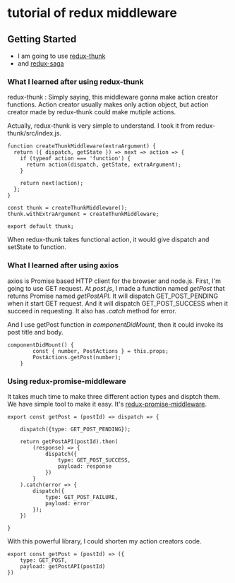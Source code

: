 # tutorial of redux middleware

## Getting Started

- I am going to use [redux-thunk](https://github.com/gaearon/redux-thunk)
- and [redux-saga](https://github.com/redux-saga/redux-saga)

### What I learned after using redux-thunk

redux-thunk : Simply saying, this middleware gonna make action creator functions. Action creator usually makes only action object, but action creator made by redux-thunk could make mutiple actions.

Actually, redux-thunk is very simple to understand. I took it from redux-thunk/src/index.js.
```
function createThunkMiddleware(extraArgument) {
  return ({ dispatch, getState }) => next => action => {
    if (typeof action === 'function') {
      return action(dispatch, getState, extraArgument);
    }

    return next(action);
  };
}

const thunk = createThunkMiddleware();
thunk.withExtraArgument = createThunkMiddleware;

export default thunk;
```
When redux-thunk takes functional action, it would give dispatch and setState to function. 

### What I learned after using axios

axios is Promise based HTTP client for the browser and node.js. 
First, I'm going to use GET request. At *post.js*, I made a function named *getPost* that returns Promise named *getPostAPI*. It will dispatch GET_POST_PENDING when it start GET request. And it will dispatch GET_POST_SUCCESS when it succeed in requesting. It also has *.catch* method for error.

And I use getPost function in *componentDidMount*, then it could invoke its post title and body.
```
componentDidMount() {
        const { number, PostActions } = this.props;
        PostActions.getPost(number);
    }
```
### Using redux-promise-middleware

It takes much time to make three different action types and disptch them. We have simple tool to make it easy. 
It's [redux-promise-middleware](https://github.com/pburtchaell/redux-promise-middleware).
```
export const getPost = (postId) => dispatch => {
    
    dispatch({type: GET_POST_PENDING});

    return getPostAPI(postId).then(
        (response) => {
            dispatch({
                type: GET_POST_SUCCESS,
                payload: response
            })
        }
    ).catch(error => {
        dispatch({
            type: GET_POST_FAILURE,
            payload: error
        });
    })

}
```
With this powerful library, I could shorten my action creators code.
```
export const getPost = (postId) => ({
    type: GET_POST,
    payload: getPostAPI(postId)
})
```

